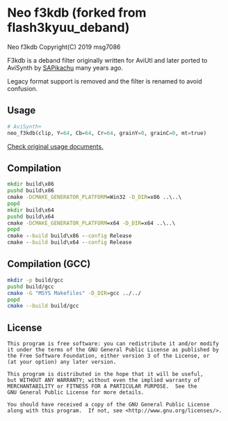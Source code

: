 # Neo f3kdb (forked from flash3kyuu_deband)

Neo f3kdb Copyright(C) 2019 msg7086

F3kdb is a deband filter originally written for AviUtl and later ported to AviSynth by [SAPikachu](https://github.com/SAPikachu) many years ago.

Legacy format support is removed and the filter is renamed to avoid confusion.

## Usage

```python
# AviSynth+
neo_f3kdb(clip, Y=64, Cb=64, Cr=64, grainY=0, grainC=0, mt=true)
```

[Check original usage documents.](https://f3kdb.readthedocs.io/en/stable/usage.html)


## Compilation

```cmd
mkdir build\x86
pushd build\x86
cmake -DCMAKE_GENERATOR_PLATFORM=Win32 -D_DIR=x86 ..\..\
popd
mkdir build\x64
pushd build\x64
cmake -DCMAKE_GENERATOR_PLATFORM=x64 -D_DIR=x64 ..\..\
popd
cmake --build build\x86 --config Release
cmake --build build\x64 --config Release
```

## Compilation (GCC)

```bash
mkdir -p build/gcc
pushd build/gcc
cmake -G "MSYS Makefiles" -D_DIR=gcc ../../
popd
cmake --build build/gcc
```

## License 

    This program is free software: you can redistribute it and/or modify
    it under the terms of the GNU General Public License as published by
    the Free Software Foundation, either version 3 of the License, or
    (at your option) any later version.

    This program is distributed in the hope that it will be useful,
    but WITHOUT ANY WARRANTY; without even the implied warranty of
    MERCHANTABILITY or FITNESS FOR A PARTICULAR PURPOSE.  See the
    GNU General Public License for more details.

    You should have received a copy of the GNU General Public License
    along with this program.  If not, see <http://www.gnu.org/licenses/>.
